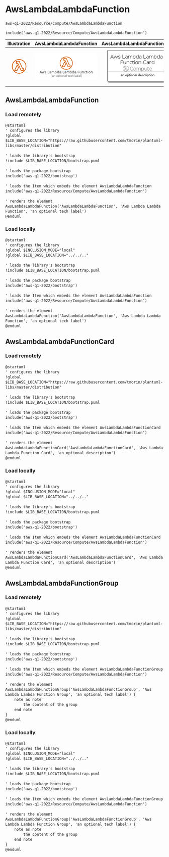 # AwsLambdaLambdaFunction


```text
aws-q1-2022/Resource/Compute/AwsLambdaLambdaFunction
```

```text
include('aws-q1-2022/Resource/Compute/AwsLambdaLambdaFunction')
```



| Illustration | AwsLambdaLambdaFunction | AwsLambdaLambdaFunctionCard | AwsLambdaLambdaFunctionGroup |
| :---: | :---: | :---: | :---: |
| ![illustration for Illustration](../../../aws-q1-2022/Resource/Compute/AwsLambdaLambdaFunction.png) | ![illustration for AwsLambdaLambdaFunction](../../../aws-q1-2022/Resource/Compute/AwsLambdaLambdaFunction.Local.png) | ![illustration for AwsLambdaLambdaFunctionCard](../../../aws-q1-2022/Resource/Compute/AwsLambdaLambdaFunctionCard.Local.png) | ![illustration for AwsLambdaLambdaFunctionGroup](../../../aws-q1-2022/Resource/Compute/AwsLambdaLambdaFunctionGroup.Local.png) |




## AwsLambdaLambdaFunction

### Load remotely
```plantuml
@startuml
' configures the library
!global $LIB_BASE_LOCATION="https://raw.githubusercontent.com/tmorin/plantuml-libs/master/distribution"

' loads the library's bootstrap
!include $LIB_BASE_LOCATION/bootstrap.puml

' loads the package bootstrap
include('aws-q1-2022/bootstrap')

' loads the Item which embeds the element AwsLambdaLambdaFunction
include('aws-q1-2022/Resource/Compute/AwsLambdaLambdaFunction')

' renders the element
AwsLambdaLambdaFunction('AwsLambdaLambdaFunction', 'Aws Lambda Lambda Function', 'an optional tech label')
@enduml
```

### Load locally
```plantuml
@startuml
' configures the library
!global $INCLUSION_MODE="local"
!global $LIB_BASE_LOCATION="../../.."

' loads the library's bootstrap
!include $LIB_BASE_LOCATION/bootstrap.puml

' loads the package bootstrap
include('aws-q1-2022/bootstrap')

' loads the Item which embeds the element AwsLambdaLambdaFunction
include('aws-q1-2022/Resource/Compute/AwsLambdaLambdaFunction')

' renders the element
AwsLambdaLambdaFunction('AwsLambdaLambdaFunction', 'Aws Lambda Lambda Function', 'an optional tech label')
@enduml
```

## AwsLambdaLambdaFunctionCard

### Load remotely
```plantuml
@startuml
' configures the library
!global $LIB_BASE_LOCATION="https://raw.githubusercontent.com/tmorin/plantuml-libs/master/distribution"

' loads the library's bootstrap
!include $LIB_BASE_LOCATION/bootstrap.puml

' loads the package bootstrap
include('aws-q1-2022/bootstrap')

' loads the Item which embeds the element AwsLambdaLambdaFunctionCard
include('aws-q1-2022/Resource/Compute/AwsLambdaLambdaFunction')

' renders the element
AwsLambdaLambdaFunctionCard('AwsLambdaLambdaFunctionCard', 'Aws Lambda Lambda Function Card', 'an optional description')
@enduml
```

### Load locally
```plantuml
@startuml
' configures the library
!global $INCLUSION_MODE="local"
!global $LIB_BASE_LOCATION="../../.."

' loads the library's bootstrap
!include $LIB_BASE_LOCATION/bootstrap.puml

' loads the package bootstrap
include('aws-q1-2022/bootstrap')

' loads the Item which embeds the element AwsLambdaLambdaFunctionCard
include('aws-q1-2022/Resource/Compute/AwsLambdaLambdaFunction')

' renders the element
AwsLambdaLambdaFunctionCard('AwsLambdaLambdaFunctionCard', 'Aws Lambda Lambda Function Card', 'an optional description')
@enduml
```

## AwsLambdaLambdaFunctionGroup

### Load remotely
```plantuml
@startuml
' configures the library
!global $LIB_BASE_LOCATION="https://raw.githubusercontent.com/tmorin/plantuml-libs/master/distribution"

' loads the library's bootstrap
!include $LIB_BASE_LOCATION/bootstrap.puml

' loads the package bootstrap
include('aws-q1-2022/bootstrap')

' loads the Item which embeds the element AwsLambdaLambdaFunctionGroup
include('aws-q1-2022/Resource/Compute/AwsLambdaLambdaFunction')

' renders the element
AwsLambdaLambdaFunctionGroup('AwsLambdaLambdaFunctionGroup', 'Aws Lambda Lambda Function Group', 'an optional tech label') {
    note as note
        the content of the group
    end note
}
@enduml
```

### Load locally
```plantuml
@startuml
' configures the library
!global $INCLUSION_MODE="local"
!global $LIB_BASE_LOCATION="../../.."

' loads the library's bootstrap
!include $LIB_BASE_LOCATION/bootstrap.puml

' loads the package bootstrap
include('aws-q1-2022/bootstrap')

' loads the Item which embeds the element AwsLambdaLambdaFunctionGroup
include('aws-q1-2022/Resource/Compute/AwsLambdaLambdaFunction')

' renders the element
AwsLambdaLambdaFunctionGroup('AwsLambdaLambdaFunctionGroup', 'Aws Lambda Lambda Function Group', 'an optional tech label') {
    note as note
        the content of the group
    end note
}
@enduml
```

